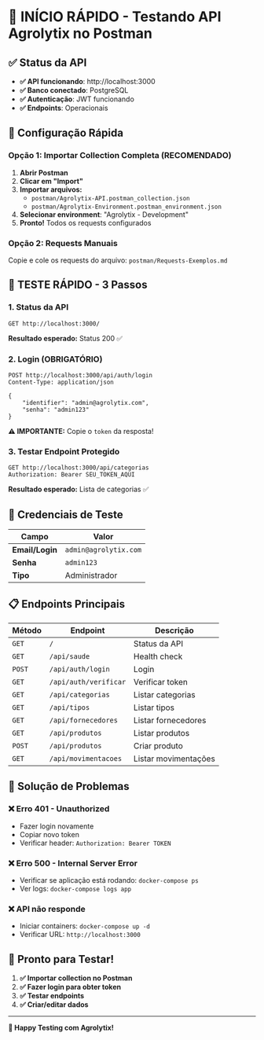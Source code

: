 # 🚀 INÍCIO RÁPIDO - Testando API Agrolytix no Postman

## ✅ Status da API
- **✅ API funcionando**: http://localhost:3000
- **✅ Banco conectado**: PostgreSQL
- **✅ Autenticação**: JWT funcionando
- **✅ Endpoints**: Operacionais

## 🔧 Configuração Rápida

### **Opção 1: Importar Collection Completa (RECOMENDADO)**

1. **Abrir Postman**
2. **Clicar em "Import"**
3. **Importar arquivos:**
   - `postman/Agrolytix-API.postman_collection.json`
   - `postman/Agrolytix-Environment.postman_environment.json`
4. **Selecionar environment**: "Agrolytix - Development"
5. **Pronto!** Todos os requests configurados

### **Opção 2: Requests Manuais**

Copie e cole os requests do arquivo: `postman/Requests-Exemplos.md`

## 🎯 TESTE RÁPIDO - 3 Passos

### **1. Status da API**
```
GET http://localhost:3000/
```
**Resultado esperado:** Status 200 ✅

### **2. Login (OBRIGATÓRIO)**
```
POST http://localhost:3000/api/auth/login
Content-Type: application/json

{
    "identifier": "admin@agrolytix.com",
    "senha": "admin123"
}
```
**⚠️ IMPORTANTE:** Copie o `token` da resposta!

### **3. Testar Endpoint Protegido**
```
GET http://localhost:3000/api/categorias
Authorization: Bearer SEU_TOKEN_AQUI
```
**Resultado esperado:** Lista de categorias ✅

## 🔐 Credenciais de Teste

| Campo | Valor |
|-------|-------|
| **Email/Login** | `admin@agrolytix.com` |
| **Senha** | `admin123` |
| **Tipo** | Administrador |

## 📋 Endpoints Principais

| Método | Endpoint | Descrição |
|--------|----------|-----------|
| `GET` | `/` | Status da API |
| `GET` | `/api/saude` | Health check |
| `POST` | `/api/auth/login` | Login |
| `GET` | `/api/auth/verificar` | Verificar token |
| `GET` | `/api/categorias` | Listar categorias |
| `GET` | `/api/tipos` | Listar tipos |
| `GET` | `/api/fornecedores` | Listar fornecedores |
| `GET` | `/api/produtos` | Listar produtos |
| `POST` | `/api/produtos` | Criar produto |
| `GET` | `/api/movimentacoes` | Listar movimentações |

## 🚨 Solução de Problemas

### **❌ Erro 401 - Unauthorized**
- Fazer login novamente
- Copiar novo token
- Verificar header: `Authorization: Bearer TOKEN`

### **❌ Erro 500 - Internal Server Error**
- Verificar se aplicação está rodando: `docker-compose ps`
- Ver logs: `docker-compose logs app`

### **❌ API não responde**
- Iniciar containers: `docker-compose up -d`
- Verificar URL: `http://localhost:3000`

## 🎉 Pronto para Testar!

1. **✅ Importar collection no Postman**
2. **✅ Fazer login para obter token**
3. **✅ Testar endpoints**
4. **✅ Criar/editar dados**

---

**🌱 Happy Testing com Agrolytix!** 
